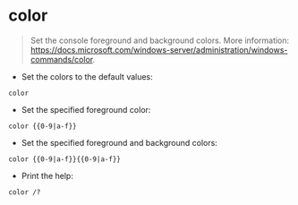 # color

> Set the console foreground and background colors.
> More information: <https://docs.microsoft.com/windows-server/administration/windows-commands/color>.

- Set the colors to the default values:

`color`

- Set the specified foreground color:

`color {{0-9|a-f}}`

- Set the specified foreground and background colors:

`color {{0-9|a-f}}{{0-9|a-f}}`

- Print the help:

`color /?`
